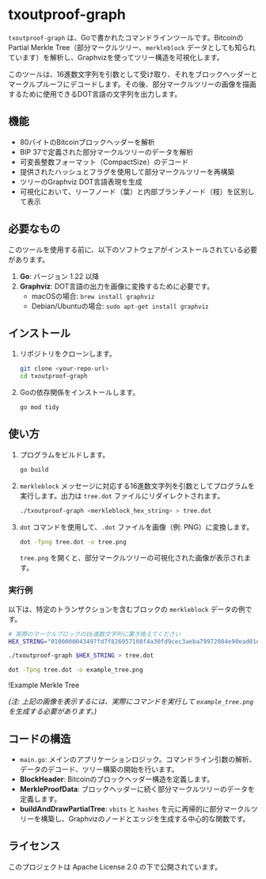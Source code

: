 # txoutproof-graph

`txoutproof-graph` は、Goで書かれたコマンドラインツールです。BitcoinのPartial Merkle Tree（部分マークルツリー、`merkleblock` データとしても知られています）を解析し、Graphvizを使ってツリー構造を可視化します。

このツールは、16進数文字列を引数として受け取り、それをブロックヘッダーとマークルプルーフにデコードします。その後、部分マークルツリーの画像を描画するために使用できるDOT言語の文字列を出力します。

## 機能

*   80バイトのBitcoinブロックヘッダーを解析
*   BIP 37で定義された部分マークルツリーのデータを解析
*   可変長整数フォーマット（CompactSize）のデコード
*   提供されたハッシュとフラグを使用して部分マークルツリーを再構築
*   ツリーのGraphviz DOT言語表現を生成
*   可視化において、リーフノード（葉）と内部ブランチノード（枝）を区別して表示

## 必要なもの

このツールを使用する前に、以下のソフトウェアがインストールされている必要があります。

1.  **Go**: バージョン 1.22 以降
2.  **Graphviz**: DOT言語の出力を画像に変換するために必要です。
    *   macOSの場合: `brew install graphviz`
    *   Debian/Ubuntuの場合: `sudo apt-get install graphviz`

## インストール

1.  リポジトリをクローンします。
    ```sh
    git clone <your-repo-url>
    cd txoutproof-graph
    ```

2.  Goの依存関係をインストールします。
    ```sh
    go mod tidy
    ```

## 使い方

1.  プログラムをビルドします。
    ```sh
    go build
    ```

2.  `merkleblock` メッセージに対応する16進数文字列を引数としてプログラムを実行します。出力は `tree.dot` ファイルにリダイレクトされます。
    ```sh
    ./txoutproof-graph <merkleblock_hex_string> > tree.dot
    ```

3.  `dot` コマンドを使用して、`.dot` ファイルを画像（例: PNG）に変換します。
    ```sh
    dot -Tpng tree.dot -o tree.png
    ```

    `tree.png` を開くと、部分マークルツリーの可視化された画像が表示されます。

### 実行例

以下は、特定のトランザクションを含むブロックの `merkleblock` データの例です。

```sh
# 実際のマークルブロックの16進数文字列に置き換えてください
HEX_STRING="0100000043497fd7f826957108f4a30fd9cec3aeba79972084e90ead01ea330900000000bac8b0fa92da48d597504b7ea5554272f9d13a7f118760c4e01dc43f5a0f00002E43104D4653C3F321685202000000000101000000010000000000000000000000000000000000000000000000000000000000000000ffffffff08044d10432e0102ffffffff0100f2052a0100000043410479be667ef9dcbbac55a06295ce870b07029bfcdb2dce28d959f2815b16f81798483ada7726a3c4655da4fbfc0e1108a8fd17b448a68554199c47d08ffb10d4b8ac00000000"

./txoutproof-graph $HEX_STRING > tree.dot

dot -Tpng tree.dot -o example_tree.png
```

!Example Merkle Tree

*(注: 上記の画像を表示するには、実際にコマンドを実行して `example_tree.png` を生成する必要があります。)*

## コードの構造

*   `main.go`: メインのアプリケーションロジック。コマンドライン引数の解析、データのデコード、ツリー構築の開始を行います。
*   **BlockHeader**: Bitcoinのブロックヘッダー構造を定義します。
*   **MerkleProofData**: ブロックヘッダーに続く部分マークルツリーのデータを定義します。
*   **buildAndDrawPartialTree**: `vbits` と `hashes` を元に再帰的に部分マークルツリーを構築し、Graphvizのノードとエッジを生成する中心的な関数です。

## ライセンス

このプロジェクトは Apache License 2.0 の下で公開されています。